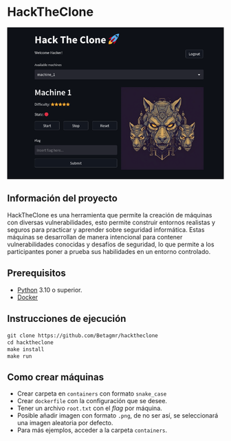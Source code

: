 # HackTheClone

<p align="center">
<img src="assets\readmePhoto.png" alt="Esquema" width="full"/>
</p>

## Información del proyecto
HackTheClone es una herramienta que permite la creación de máquinas con diversas vulnerabilidades, esto permite construir entornos realistas y seguros para practicar y aprender sobre seguridad informática. Estas máquinas se desarrollan de manera intencional para contener vulnerabilidades conocidas y desafíos de seguridad, lo que permite a los participantes poner a prueba sus habilidades en un entorno controlado.

## Prerequisitos
* [Python](https://www.python.org/) 3.10 o superior.
* [Docker](https://www.docker.com/)

## Instrucciones de ejecución
```
git clone https://github.com/Betagmr/hacktheclone
cd hacktheclone
make install
make run
```
## Como crear máquinas

* Crear carpeta en `containers` con formato `snake_case`
* Crear `dockerfile` con la configuración que se desee.
* Tener un archivo `root.txt` con el *flag* por máquina.
* Posible añadir imagen con formato `.png`, de no ser así, se seleccionará una imagen aleatoria por defecto.
* Para más ejemplos, acceder a la carpeta `containers`.